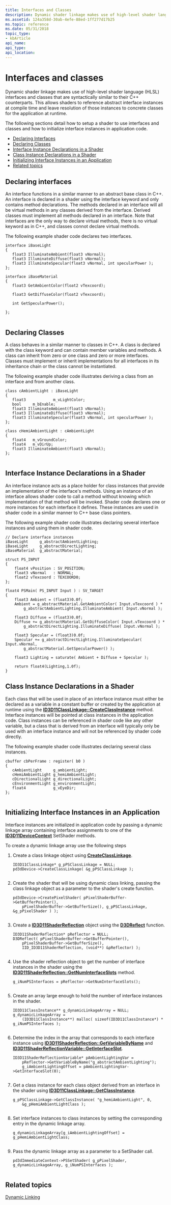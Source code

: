 ```yaml
---
title: Interfaces and Classes
description: Dynamic shader linkage makes use of high-level shader language (HLSL) interfaces and classes that are syntactically similar to their C++ counterparts.
ms.assetid: 124a358d-30ab-4efe-88ed-1ff277d17b25
ms.topic: reference
ms.date: 05/31/2018
topic_type: 
- kbArticle
api_name: 
api_type: 
api_location: 
---
```


# Interfaces and classes

Dynamic shader linkage makes use of high-level shader language (HLSL) interfaces and classes that are syntactically similar to their C++ counterparts. This allows shaders to reference abstract interface instances at compile time and leave resolution of those instances to concrete classes for the application at runtime.

The following sections detail how to setup a shader to use interfaces and classes and how to initialize interface instances in application code.

-   [Declaring Interfaces](#declaring-interfaces)
-   [Declaring Classes](#declaring-classes)
-   [Interface Instance Declarations in a Shader](#interface-instance-declarations-in-a-shader)
-   [Class Instance Declarations in a Shader](#class-instance-declarations-in-a-shader)
-   [Initializing Interface Instances in an Application](#initializing-interface-instances-in-an-application)
-   [Related topics](#related-topics)

## Declaring interfaces

An interface functions in a similar manner to an abstract base class in C++. An interface is declared in a shader using the interface keyword and only contains method declarations. The methods declared in an interface will all be virtual methods in any classes derived from the interface. Derived classes must implement all methods declared in an interface. Note that interfaces are the only way to declare virtual methods, there is no virtual keyword as in C++, and classes connot declare virtual methods.

The following example shader code declares two interfaces.


```
interface iBaseLight
{
   float3 IlluminateAmbient(float3 vNormal);
   float3 IlluminateDiffuse(float3 vNormal);
   float3 IlluminateSpecular(float3 vNormal, int specularPower );
};       

interface iBaseMaterial
{
   float3 GetAmbientColor(float2 vTexcoord);
   
   float3 GetDiffuseColor(float2 vTexcoord);

   int GetSpecularPower();

};
      
```



## Declaring Classes

A class behaves in a similar manner to classes in C++. A class is declared with the class keyword and can contain member variables and methods. A class can inherit from zero or one class and zero or more interfaces. Classes must implement or inherit implementations for all interfaces in its inheritance chain or the class cannot be instantiated.

The following example shader code illustrates deriving a class from an interface and from another class.


```
class cAmbientLight : iBaseLight
{
   float3            m_vLightColor;     
   bool     m_bEnable;
   float3 IlluminateAmbient(float3 vNormal);
   float3 IlluminateDiffuse(float3 vNormal);
   float3 IlluminateSpecular(float3 vNormal, int specularPower );
};

class cHemiAmbientLight : cAmbientLight
{
   float4   m_vGroundColor;
   float4   m_vDirUp;
   float3 IlluminateAmbient(float3 vNormal);
};        
      
```



## Interface Instance Declarations in a Shader

An interface instance acts as a place holder for class instances that provide an implementation of the interface's methods. Using an instance of an interface allows shader code to call a method without knowing which implementation of that method will be invoked. Shader code declares one or more instances for each interface it defines. These instances are used in shader code in a similar manner to C++ base class pointers.

The following example shader code illustrates declaring several interface instances and using them in shader code.


```
// Declare interface instances
iBaseLight     g_abstractAmbientLighting;
iBaseLight     g_abstractDirectLighting;
iBaseMaterial  g_abstractMaterial;

struct PS_INPUT
{
    float4 vPosition : SV_POSITION;
    float3 vNormal   : NORMAL;
    float2 vTexcoord : TEXCOORD0;
};

float4 PSMain( PS_INPUT Input ) : SV_TARGET
{ 
    float3 Ambient = (float3)0.0f;       
    Ambient = g_abstractMaterial.GetAmbientColor( Input.vTexcoord ) *         
        g_abstractAmbientLighting.IlluminateAmbient( Input.vNormal );

    float3 Diffuse = (float3)0.0f;  
    Diffuse += g_abstractMaterial.GetDiffuseColor( Input.vTexcoord ) * 
        g_abstractDirectLighting.IlluminateDiffuse( Input.vNormal );

    float3 Specular = (float3)0.0f;   
    Specular += g_abstractDirectLighting.IlluminateSpecular( Input.vNormal, 
        g_abstractMaterial.GetSpecularPower() );
     
    float3 Lighting = saturate( Ambient + Diffuse + Specular );
     
    return float4(Lighting,1.0f); 
}
```



## Class Instance Declarations in a Shader

Each class that will be used in place of an interface instance must either be declared as a variable in a constant buffer or created by the application at runtime using the [**ID3D11ClassLinkage::CreateClassInstance**](/windows/desktop/api/d3d11/nf-d3d11-id3d11classlinkage-createclassinstance) method. Interface instances will be pointed at class instances in the application code. Class instances can be referenced in shader code like any other variable, but a class that is derived from an interface will typically only be used with an interface instance and will not be referenced by shader code directly.

The following example shader code illustrates declaring several class instances.


```
cbuffer cbPerFrame : register( b0 )
{
   cAmbientLight     g_ambientLight;
   cHemiAmbientLight g_hemiAmbientLight;
   cDirectionalLight g_directionalLight;
   cEnvironmentLight g_environmentLight;
   float4            g_vEyeDir;   
};        
      
```



## Initializing Interface Instances in an Application

Interface instances are initialized in application code by passing a dynamic linkage array containing interface assignments to one of the [**ID3D11DeviceContext**](/windows/desktop/api/d3d11/nn-d3d11-id3d11devicecontext) SetShader methods.

To create a dynamic linkage array use the following steps

1.  Create a class linkage object using [**CreateClassLinkage**](/windows/win32/api/d3d11/nf-d3d11-id3d11device-createclasslinkage).
    ```
    ID3D11ClassLinkage* g_pPSClassLinkage = NULL;            
    pd3dDevice->CreateClassLinkage( &g_pPSClassLinkage );
              
    ```

    

2.  Create the shader that will be using dynamic class linking, passing the class linkage object as a parameter to the shader's create function.
    ```
    pd3dDevice->CreatePixelShader( pPixelShaderBuffer->GetBufferPointer(),
        pPixelShaderBuffer->GetBufferSize(), g_pPSClassLinkage, &g_pPixelShader ) );            
              
    ```

    

3.  Create a [**ID3D11ShaderReflection**](/windows/desktop/api/d3d11shader/nn-d3d11shader-id3d11shaderreflection) object using the [**D3DReflect**](/windows/win32/api/d3dcompiler/nf-d3dcompiler-d3dreflect) function.
    ```
    ID3D11ShaderReflection* pReflector = NULL; 
    D3DReflect( pPixelShaderBuffer->GetBufferPointer(),                  
        pPixelShaderBuffer->GetBufferSize(), 
        IID_ID3D11ShaderReflection, (void**) &pReflector) );            
              
    ```

    

4.  Use the shader reflection object to get the number of interface instances in the shader using the [**ID3D11ShaderReflection::GetNumInterfaceSlots**](/windows/desktop/api/d3d11shader/nf-d3d11shader-id3d11shaderreflection-getnuminterfaceslots) method.
    ```
    g_iNumPSInterfaces = pReflector->GetNumInterfaceSlots();             
              
    ```

    

5.  Create an array large enough to hold the number of interface instances in the shader.
    ```
    ID3D11ClassInstance** g_dynamicLinkageArray = NULL;            
    g_dynamicLinkageArray = 
        (ID3D11ClassInstance**) malloc( sizeof(ID3D11ClassInstance*) * g_iNumPSInterfaces );            
              
    ```

    

6.  Determine the index in the array that corresponds to each interface instance using [**ID3D11ShaderReflection::GetVariableByName**](/windows/desktop/api/d3d11shader/nf-d3d11shader-id3d11shaderreflection-getvariablebyname) and [**ID3D11ShaderReflectionVariable::GetInterfaceSlot**](/windows/desktop/api/d3d11shader/nf-d3d11shader-id3d11shaderreflectionvariable-getinterfaceslot).
    ```
    ID3D11ShaderReflectionVariable* pAmbientLightingVar = 
        pReflector->GetVariableByName("g_abstractAmbientLighting");
        g_iAmbientLightingOffset = pAmbientLightingVar->GetInterfaceSlot(0);            
              
    ```

    

7.  Get a class instance for each class object derived from an interface in the shader using [**ID3D11ClassLinkage::GetClassInstance**](/windows/desktop/api/d3d11/nf-d3d11-id3d11classlinkage-getclassinstance).
    ```
    g_pPSClassLinkage->GetClassInstance( "g_hemiAmbientLight", 0, 
        &g_pHemiAmbientLightClass );            
              
    ```

    

8.  Set interface instances to class instances by setting the corresponding entry in the dynamic linkage array.
    ```
    g_dynamicLinkageArray[g_iAmbientLightingOffset] = g_pHemiAmbientLightClass;            
              
    ```

    

9.  Pass the dynamic linkage array as a parameter to a SetShader call.
    ```
    pd3dImmediateContext->PSSetShader( g_pPixelShader, g_dynamicLinkageArray, g_iNumPSInterfaces );            
              
    ```

    

## Related topics

[Dynamic Linking](overviews-direct3d-11-hlsl-dynamic-linking.md)
